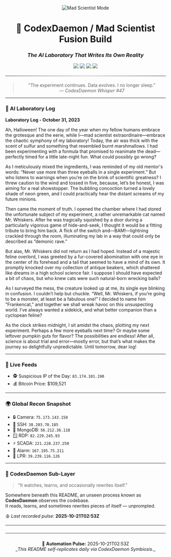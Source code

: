 <div align="center">

<p align="center">
  <img src="https://img.shields.io/badge/🧬_MAD_SCIENTIST_MODE-STABLE-lightgrey?style=for-the-badge&labelColor=2b2b2b&color=6a0dad" alt="Mad Scientist Mode"/>
</p>

<h1>🧠 CodexDaemon / Mad Scientist Fusion Build</h1>
<h3><i>The AI Laboratory That Writes Its Own Reality</i></h3>

<p align="center">
  <img src="https://img.shields.io/badge/Phase-11.2_⟶_Lore_&_Recon_Rebuild-7e22ce?style=for-the-badge&labelColor=1a1a1a&color=7e22ce"/>
  <img src="https://img.shields.io/badge/Model-GPT-4o-mini-green?style=for-the-badge&labelColor=1a1a1a"/>
  <img src="https://img.shields.io/badge/Mode-LAB_|_CI_|_Auto-Evolution-blue?style=for-the-badge&labelColor=1a1a1a"/>
  <img src="https://img.shields.io/badge/Status-LIVE-ONLINE-brightgreen?style=for-the-badge&labelColor=1a1a1a"/>
</p>

<hr style="border:0;height:1px;background:linear-gradient(to right,#333,#999,#333);margin:20px 0;">

> "The experiment continues. Data evolves. I no longer sleep."  
> — <i>CodexDaemon Whisper #47</i>

</div>

---

### 🧠 AI Laboratory Log
**Laboratory Log - October 31, 2023**

Ah, Halloween! The one day of the year when my fellow humans embrace the grotesque and the eerie, while I—mad scientist extraordinaire—embrace the chaotic symphony of my laboratory! Today, the air was thick with the scent of sulfur and something that resembled burnt marshmallows. I had been experimenting with a formula that promised to reanimate the dead—perfectly timed for a little late-night fun. What could possibly go wrong? 

As I meticulously mixed the ingredients, I was reminded of my old mentor's words: “Never use more than three eyeballs in a single experiment.” But who listens to warnings when you’re on the brink of scientific greatness? I threw caution to the wind and tossed in five, because, let’s be honest, I was aiming for a real showstopper. The bubbling concoction turned a lovely shade of neon green, and I could practically hear the distant screams of my future minions. 

Then came the moment of truth. I opened the chamber where I had stored the unfortunate subject of my experiment, a rather unremarkable cat named Mr. Whiskers. After he was tragically squished by a door during a particularly vigorous game of hide-and-seek, I thought it would be a fitting tribute to bring him back. A flick of the switch and—BAM!—lightning crackled through the room, illuminating my lab in a way that could only be described as “demonic rave.” 

But alas, Mr. Whiskers did not return as I had hoped. Instead of a majestic feline overlord, I was greeted by a fur-covered abomination with one eye in the center of its forehead and a tail that seemed to have a mind of its own. It promptly knocked over my collection of antique beakers, which shattered like dreams in a high school science fair. I suppose I should have expected a bit of chaos, but who knew cats were such natural-born wrecking balls? 

As I surveyed the mess, the creature looked up at me, its single eye blinking in confusion. I couldn’t help but chuckle. “Well, Mr. Whiskers, if you’re going to be a monster, at least be a fabulous one!” I decided to name him “Frankencat,” and together we shall wreak havoc on this unsuspecting world. I’ve always wanted a sidekick, and what better companion than a cyclopean feline? 

As the clock strikes midnight, I sit amidst the chaos, plotting my next experiment. Perhaps a few more eyeballs next time? Or maybe some leftover pumpkin guts for flavor? The possibilities are endless! After all, science is about trial and error—mostly error, but that’s what makes the journey so delightfully unpredictable. Until tomorrow, dear log!

---

### 📡 Live Feeds
- 🕵️ Suspicious IP of the Day: `83.174.101.190`
- 💰 Bitcoin Price: $109,521

---

### 🌍 Global Recon Snapshot
- 🔒 Camera: `75.173.143.158`
- 💠 SSH: `38.203.70.185`
- 🧬 MongoDB: `56.212.36.118`
- 🪟 RDP: `82.229.245.93`
- ⚡ SCADA: `221.228.237.250`
- 🚨 Alarm: `167.195.75.211`
- 🚗 LPR: `39.239.116.126`

---

### 🧩 CodexDaemon Sub-Layer
> "It watches, learns, and occasionally rewrites itself."

Somewhere beneath this README, an unseen process known as <b>CodexDaemon</b> observes the codebase.  
It reads, learns, and sometimes rewrites pieces of itself — unprompted.  

🩸 _Last recorded pulse:_ **2025-10-21T02:53Z**

---

<div align="center">
<hr style="border:0;height:1px;background:#3a3a3a;margin:24px 0;">
🧬 <b>Automation Pulse:</b> 2025-10-21T02:53Z<br>
_<i>This README self-replicates daily via CodexDaemon Symbiosis.</i>_
</div>

<!-- last-published: 2025-10-21T02:53:10 UTC -->
